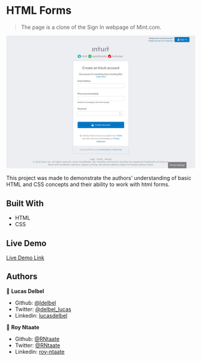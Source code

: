 # HTML Forms

> The page is a clone of the Sign In webpage of Mint.com.

![screenshot](./images/screenshot.png)

This project was made to demonstrate the authors' understanding of basic HTML and CSS concepts and their ability to work with html forms.

## Built With
- HTML
- CSS

## Live Demo

[Live Demo Link](https://rawcdn.githack.com/RNtaate/Forms-project-roy-lucas/0f35b9dacfe6fdfa2dcc6e562c240208f5c86460/index.html)

## Authors

👤 **Lucas Delbel**

- Github: [@ldelbel](https://github.com/ldelbel)
- Twitter: [@delbel_lucas](https://twitter.com/delbel_lucas)
- Linkedin: [lucasdelbel](https://linkedin.com/in/lucasdelbel)

👤 **Roy Ntaate**

- Github: [@RNtaate](https://github.com/RNtaate)
- Twitter: [@RNtaate](https://twitter.com/RNtaate)
- Linkedin: [roy-ntaate](https://linkedin.com/in/roy-ntaate)

